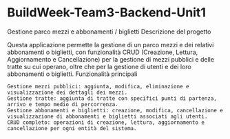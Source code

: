 # BuildWeek-Team3-Backend-Unit1
Gestione parco mezzi e abbonamenti / biglietti
Descrizione del progetto

Questa applicazione permette la gestione di un parco mezzi e dei relativi abbonamenti o biglietti, con funzionalità CRUD (Creazione, Lettura, Aggiornamento e Cancellazione) per la gestione di mezzi pubblici e delle tratte su cui operano, oltre che per la gestione di utenti e dei loro abbonamenti o biglietti.
Funzionalità principali

    Gestione mezzi pubblici: aggiunta, modifica, eliminazione e visualizzazione dei dettagli dei mezzi.
    Gestione tratte: aggiunta di tratte con specifici punti di partenza, arrivo e tempo medio di percorrenza.
    Gestione abbonamenti e biglietti: creazione, modifica, cancellazione e visualizzazione di abbonamenti e biglietti associati agli utenti.
    CRUD completo: operazioni di creazione, lettura, aggiornamento e cancellazione per ogni entità del sistema.
